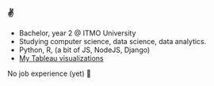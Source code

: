 ### :v:

- Bachelor, year 2 @ ITMO University 
- Studying computer science, data science, data analytics. 
- Python, R, (a bit of JS, NodeJS, Django)
- <a href="https://public.tableau.com/app/profile/julia.nesterenko">My Tableau visualizations</a>

No job experience (yet) :no_good:
